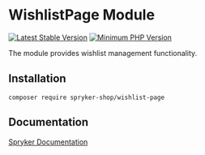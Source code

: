 # WishlistPage Module
[![Latest Stable Version](https://poser.pugx.org/spryker-shop/wishlist-page/v/stable.svg)](https://packagist.org/packages/spryker-shop/wishlist-page)
[![Minimum PHP Version](https://img.shields.io/badge/php-%3E%3D%207.4-8892BF.svg)](https://php.net/)

The module provides wishlist management functionality.

## Installation

```
composer require spryker-shop/wishlist-page
```

## Documentation

[Spryker Documentation](https://academy.spryker.com)

